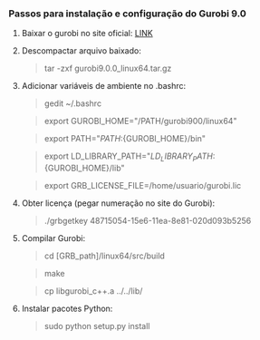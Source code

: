 ### Passos para instalação e configuração do Gurobi 9.0

1. Baixar o gurobi no site oficial: [LINK](http://www.gurobi.com/)

2. Descompactar arquivo baixado:

	> tar -zxf gurobi9.0.0_linux64.tar.gz

3. Adicionar variáveis de ambiente no .bashrc:

	> gedit ~/.bashrc

	> export GUROBI_HOME="/PATH/gurobi900/linux64"

	> export PATH="${PATH}:${GUROBI_HOME}/bin"

	> export LD_LIBRARY_PATH="${LD_LIBRARY_PATH}:${GUROBI_HOME}/lib"

	> export GRB_LICENSE_FILE=/home/usuario/gurobi.lic

4. Obter licença (pegar numeração no site do Gurobi):

	> ./grbgetkey 48715054-15e6-11ea-8e81-020d093b5256

5. Compilar Gurobi:

	> cd [GRB_path]/linux64/src/build

	> make

	> cp libgurobi_c++.a ../../lib/

6. Instalar pacotes Python:

	> sudo python setup.py install

